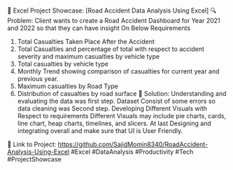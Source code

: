 🚀 Excel Project Showcase: [Road Accident Data Analysis Using Excel]
🔍 Problem: Client wants to create a Road Accident Dashboard for Year 2021 and 2022 so that they can have insight On Below Requirements
1.	Total Casualties Taken Place After the Accident
2.	Total Casualties and percentage of total with respect to accident severity and maximum                casualties by vehicle type
3.	Total casualties by vehicle type
4.	Monthly Trend showing comparison of casualties for current year and previous year.
5.	Maximum casualties by Road Type
6.	Distribution of casualties by road surface
🎯 Solution: 
Understanding and evaluating the data was first step.
Dataset Consist of some errors so data cleaning was Second step.
Developing Different Visuals with Respect to requirements
Different Visuals may include pie charts, cards, line chart, heap charts, timelines, and slicers.
At last Designing and integrating overall and make sure that UI is User Friendly.

🔗 Link to Project: 
https://github.com/SajidMomin8340/RoadAccident-Analysis-Using-Excel
#Excel #DataAnalysis #Productivity #Tech #ProjectShowcase

